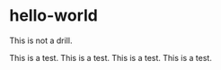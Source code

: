 # hello-world
This is not a drill.


This is a test. 
This is a test. 
This is a test. 
This is a test. 
